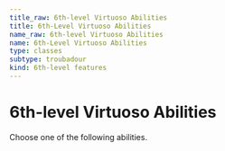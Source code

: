 ```yaml
---
title_raw: 6th-level Virtuoso Abilities
title: 6th-Level Virtuoso Abilities
name_raw: 6th-level Virtuoso Abilities
name: 6th-Level Virtuoso Abilities
type: classes
subtype: troubadour
kind: 6th-level features
---
```


# 6th-level Virtuoso Abilities

Choose one of the following abilities.
